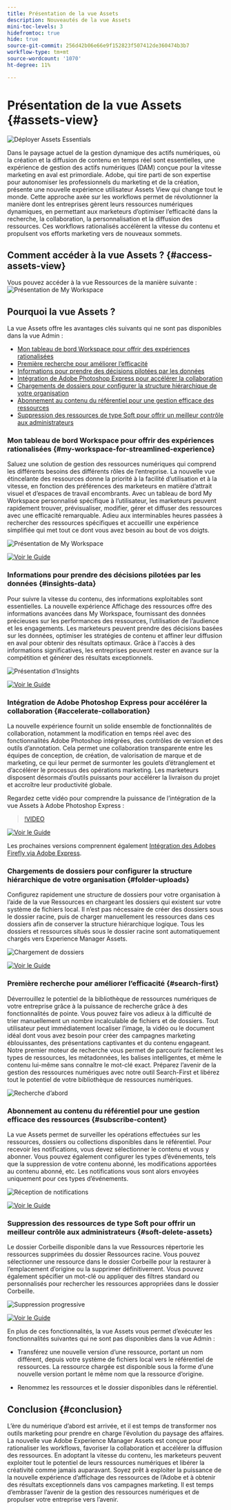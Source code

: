 ```yaml
---
title: Présentation de la vue Assets
description: Nouveautés de la vue Assets
mini-toc-levels: 3
hidefromtoc: true
hide: true
source-git-commit: 256d42b06e66e9f152823f507412de360474b3b7
workflow-type: tm+mt
source-wordcount: '1070'
ht-degree: 11%

---
```



# Présentation de la vue Assets {#assets-view}

![Déployer Assets Essentials](assets/banner-image.jpg)

Dans le paysage actuel de la gestion dynamique des actifs numériques, où la création et la diffusion de contenu en temps réel sont essentielles, une expérience de gestion des actifs numériques (DAM) conçue pour la vitesse marketing en aval est primordiale. Adobe, qui tire parti de son expertise pour autonomiser les professionnels du marketing et de la création, présente une nouvelle expérience utilisateur Assets View qui change tout le monde. Cette approche axée sur les workflows permet de révolutionner la manière dont les entreprises gèrent leurs ressources numériques dynamiques, en permettant aux marketeurs d’optimiser l’efficacité dans la recherche, la collaboration, la personnalisation et la diffusion des ressources. Ces workflows rationalisés accélèrent la vitesse du contenu et propulsent vos efforts marketing vers de nouveaux sommets.

## Comment accéder à la vue Assets ? {#access-assets-view}

Vous pouvez accéder à la vue Ressources de la manière suivante :
![Présentation de My Workspace](assets/assets-view.png)

<!--

* **Toggle in Admin view**

    * Log into [!DNL Experience Manager] using Cloud Manager.
    * Navigate to **[!UICONTROL Assets]** > **[!UICONTROL Files]**.
    * Click the profile icon on the top right corner.
    * Click **[!UICONTROL Switch View]** from the **[!UICONTROL Profile Settings]** section.
    Repeat these steps to switch back to the Admin view.

* **Product Switcher**
    * Log into [!DNL Experience Manager] and click ![Product selector](assets/waffle-icon.svg).
    * Select **[!UICONTROL Experience Manager Assets]** to access the Assets view.
    * Select **[!UICONTROL Experience Manager]** to access the Admin view.

* **Quick Links** 
    * Log into experience.adobe.com.
    * Click **[!UICONTROL Experience Manager Assets]** to access the Assets view.
    * Click **[!UICONTROL Experience Manager Assets]** to access the Assets view.

    -->

## Pourquoi la vue Assets ?

La vue Assets offre les avantages clés suivants qui ne sont pas disponibles dans la vue Admin :

* [Mon tableau de bord Workspace pour offrir des expériences rationalisées](#my-workspace-for-streamlined-experience)
* [Première recherche pour améliorer l’efficacité](#search-first)
* [Informations pour prendre des décisions pilotées par les données](#insights-data)
* [Intégration de Adobe Photoshop Express pour accélérer la collaboration](#accelerate-collaboration)
* [Chargements de dossiers pour configurer la structure hiérarchique de votre organisation](#folder-uploads)
* [Abonnement au contenu du référentiel pour une gestion efficace des ressources](#subscribe-content)
* [Suppression des ressources de type Soft pour offrir un meilleur contrôle aux administrateurs](#soft-delete-assets)

### Mon tableau de bord Workspace pour offrir des expériences rationalisées {#my-workspace-for-streamlined-experience}

Saluez une solution de gestion des ressources numériques qui comprend les différents besoins des différents rôles de l’entreprise. La nouvelle vue étincelante des ressources donne la priorité à la facilité d’utilisation et à la vitesse, en fonction des préférences des marketeurs en matière d’attrait visuel et d’espaces de travail encombrants. Avec un tableau de bord My Workspace personnalisé spécifique à l’utilisateur, les marketeurs peuvent rapidement trouver, prévisualiser, modifier, gérer et diffuser des ressources avec une efficacité remarquable. Adieu aux interminables heures passées à rechercher des ressources spécifiques et accueillir une expérience simplifiée qui met tout ce dont vous avez besoin au bout de vos doigts.

![Présentation de My Workspace](assets/my-workspace-demo.gif)

[![Voir le Guide](https://helpx.adobe.com/content/dam/help/en/marketing-cloud/how-to/digital-foundation/_jcr_content/main-pars/image_1250343773/see-the-guide-sm.png)](my-workspace.md)

### Informations pour prendre des décisions pilotées par les données {#insights-data}

Pour suivre la vitesse du contenu, des informations exploitables sont essentielles. La nouvelle expérience Affichage des ressources offre des informations avancées dans My Workspace, fournissant des données précieuses sur les performances des ressources, l’utilisation de l’audience et les engagements. Les marketeurs peuvent prendre des décisions basées sur les données, optimiser les stratégies de contenu et affiner leur diffusion en aval pour obtenir des résultats optimaux. Grâce à l&#39;accès à des informations significatives, les entreprises peuvent rester en avance sur la compétition et générer des résultats exceptionnels.

![Présentation d’Insights](assets/insights-overview.gif)

[![Voir le Guide](https://helpx.adobe.com/content/dam/help/en/marketing-cloud/how-to/digital-foundation/_jcr_content/main-pars/image_1250343773/see-the-guide-sm.png)](manage-reports.md#view-live-statistics)

### Intégration de Adobe Photoshop Express pour accélérer la collaboration {#accelerate-collaboration}

La nouvelle expérience fournit un solide ensemble de fonctionnalités de collaboration, notamment la modification en temps réel avec des fonctionnalités Adobe Photoshop intégrées, des contrôles de version et des outils d’annotation. Cela permet une collaboration transparente entre les équipes de conception, de création, de valorisation de marque et de marketing, ce qui leur permet de surmonter les goulets d’étranglement et d’accélérer le processus des opérations marketing. Les marketeurs disposent désormais d’outils puissants pour accélérer la livraison du projet et accroître leur productivité globale.

Regardez cette vidéo pour comprendre la puissance de l’intégration de la vue Assets à Adobe Photoshop Express :

>[!VIDEO](https://video.tv.adobe.com/v/3420922)

[![Voir le Guide](https://helpx.adobe.com/content/dam/help/en/marketing-cloud/how-to/digital-foundation/_jcr_content/main-pars/image_1250343773/see-the-guide-sm.png)](edit-images.md)

Les prochaines versions comprennent également [Intégration des Adobes Firefly via Adobe Express](https://firefly.adobe.com/?gclid=EAIaIQobChMIlZeKuNfj_wIVeyCtBh3e5g2cEAAYASAAEgL56_D_BwE&amp;sdid=JM4FW6VL&amp;mv=search&amp;mv2=paidsearch&amp;ef_id=EAIaIQobChMIlZeKuNfj_wIVeyCtBh3e5g2cEAAYASAAEgL56_D_BwE:G:s&amp;s_kwcid=AL!3085!3!652077237594!e!!g!!adobe%20firefly!19870733758!148140507838).

### Chargements de dossiers pour configurer la structure hiérarchique de votre organisation {#folder-uploads}

Configurez rapidement une structure de dossiers pour votre organisation à l’aide de la vue Ressources en chargeant les dossiers qui existent sur votre système de fichiers local. Il n’est pas nécessaire de créer des dossiers sous le dossier racine, puis de charger manuellement les ressources dans ces dossiers afin de conserver la structure hiérarchique logique. Tous les dossiers et ressources situés sous le dossier racine sont automatiquement chargés vers Experience Manager Assets.

![Chargement de dossiers](assets/folder-uploads.gif)

[![Voir le Guide](https://helpx.adobe.com/content/dam/help/en/marketing-cloud/how-to/digital-foundation/_jcr_content/main-pars/image_1250343773/see-the-guide-sm.png)](add-delete.md)

### Première recherche pour améliorer l’efficacité {#search-first}

Déverrouillez le potentiel de la bibliothèque de ressources numériques de votre entreprise grâce à la puissance de recherche grâce à des fonctionnalités de pointe. Vous pouvez faire vos adieux à la difficulté de trier manuellement un nombre incalculable de fichiers et de dossiers. Tout utilisateur peut immédiatement localiser l’image, la vidéo ou le document idéal dont vous avez besoin pour créer des campagnes marketing éblouissantes, des présentations captivantes et du contenu engageant. Notre premier moteur de recherche vous permet de parcourir facilement les types de ressources, les métadonnées, les balises intelligentes, et même le contenu lui-même sans connaître le mot-clé exact. Préparez l’avenir de la gestion des ressources numériques avec notre outil Search-First et libérez tout le potentiel de votre bibliothèque de ressources numériques.

![Recherche d’abord](assets/search-first.gif)

### Abonnement au contenu du référentiel pour une gestion efficace des ressources {#subscribe-content}

La vue Assets permet de surveiller les opérations effectuées sur les ressources, dossiers ou collections disponibles dans le référentiel. Pour recevoir les notifications, vous devez sélectionner le contenu et vous y abonner. Vous pouvez également configurer les types d’événements, tels que la suppression de votre contenu abonné, les modifications apportées au contenu abonné, etc. Les notifications vous sont alors envoyées uniquement pour ces types d’événements.

![Réception de notifications](assets/notifications.gif)

[![Voir le Guide](https://helpx.adobe.com/content/dam/help/en/marketing-cloud/how-to/digital-foundation/_jcr_content/main-pars/image_1250343773/see-the-guide-sm.png)](manage-notifications.md)

### Suppression des ressources de type Soft pour offrir un meilleur contrôle aux administrateurs {#soft-delete-assets}

Le dossier Corbeille disponible dans la vue Ressources répertorie les ressources supprimées du dossier Ressources racine. Vous pouvez sélectionner une ressource dans le dossier Corbeille pour la restaurer à l’emplacement d’origine ou la supprimer définitivement. Vous pouvez également spécifier un mot-clé ou appliquer des filtres standard ou personnalisés pour rechercher les ressources appropriées dans le dossier Corbeille.

![Suppression progressive](assets/soft-delete.gif)

[![Voir le Guide](https://helpx.adobe.com/content/dam/help/en/marketing-cloud/how-to/digital-foundation/_jcr_content/main-pars/image_1250343773/see-the-guide-sm.png)](navigate-view.md)

En plus de ces fonctionnalités, la vue Assets vous permet d’exécuter les fonctionnalités suivantes qui ne sont pas disponibles dans la vue Admin :

* Transférez une nouvelle version d’une ressource, portant un nom différent, depuis votre système de fichiers local vers le référentiel de ressources. La ressource chargée est disponible sous la forme d’une nouvelle version portant le même nom que la ressource d’origine.

* Renommez les ressources et le dossier disponibles dans le référentiel.

## Conclusion {#conclusion}

L’ère du numérique d’abord est arrivée, et il est temps de transformer nos outils marketing pour prendre en charge l’évolution du paysage des affaires. La nouvelle vue Adobe Experience Manager Assets est conçue pour rationaliser les workflows, favoriser la collaboration et accélérer la diffusion des ressources. En adoptant la vitesse du contenu, les marketeurs peuvent exploiter tout le potentiel de leurs ressources numériques et libérer la créativité comme jamais auparavant. Soyez prêt à exploiter la puissance de la nouvelle expérience d’affichage des ressources de l’Adobe et à obtenir des résultats exceptionnels dans vos campagnes marketing. Il est temps d’embrasser l’avenir de la gestion des ressources numériques et de propulser votre entreprise vers l’avenir.





